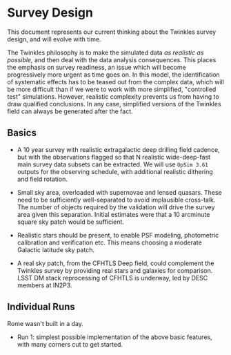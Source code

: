  
# Survey Design

This document represents our current thinking about the Twinkles survey design, and will evolve with time.

The Twinkles philosophy is to make the simulated data *as realistic as possible,* and then deal with the data analysis consequences. This places the emphasis on survey readiness, an issue which will become progressively more urgent as time goes on. In this model, the identification of systematic effects has to be teased out from the complex data, which will be more difficult than if we were to work with more simplified, "controlled test" simulations. However, realistic complexity prevents us from having to draw qualified conclusions. In any case, simplified versions of the Twinkles field can always be generated after the fact.

## Basics

* A 10 year survey with realistic extragalactic deep drilling field cadence, but with the observations flagged so that N realistic wide-deep-fast main survey data subsets can be extracted. We will use `OpSim 3.61` outputs for the observing schedule, with additional realistic dithering and field rotation.

* Small sky area, overloaded with supernovae and lensed quasars. These need to be sufficiently well-separated to avoid implausible cross-talk. The number of objects required by the validation will drive the survey area given this separation. Initial estimates were that a 10 arcminute square sky patch would be sufficient.

* Realistic stars should be present, to enable PSF modeling, photometric calibration and verification etc. This means choosing a moderate Galactic latitude sky patch.

* A real sky patch, from the CFHTLS Deep field, could complement the Twinkles survey by providing real stars and galaxies for comparison. LSST DM stack reprocessing of CFHTLS is underway, led by DESC members at IN2P3.

## Individual Runs

Rome wasn't built in a day.

* Run 1: simplest possible implementation of the above basic features, with many corners cut to get started.
